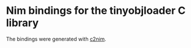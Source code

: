 # Nim bindings for the tinyobjloader C library

The bindings were generated with [c2nim](https://github.com/nim-lang/c2nim).
